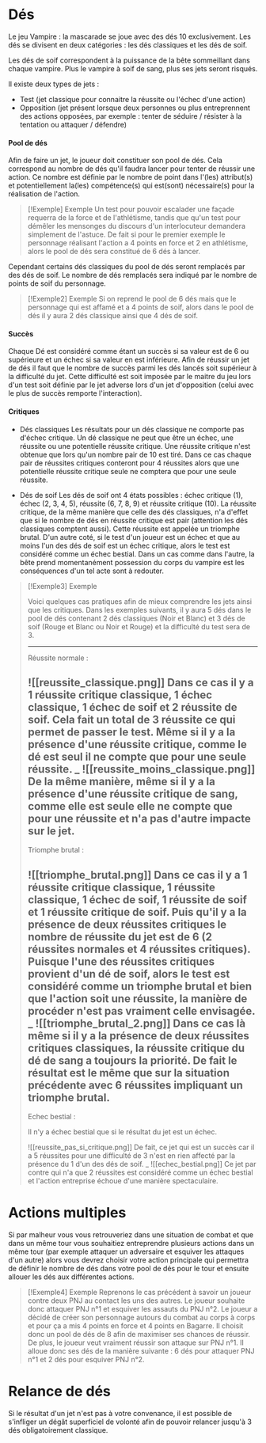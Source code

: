 
# Dés

Le jeu Vampire : la mascarade se joue avec des dés 10 exclusivement. Les dés se divisent en deux catégories : les dés classiques et les dés de soif. 

Les dés de soif correspondent à la puissance de la bête sommeillant dans chaque vampire. Plus le vampire à soif de sang, plus ses jets seront risqués. 

Il existe deux types de jets : 
- Test (jet classique pour connaitre la réussite ou l'échec d'une action)
- Opposition (jet présent lorsque deux personnes ou plus entreprennent des actions opposées, par exemple : tenter de séduire / résister à la tentation ou attaquer / défendre)

#### Pool de dés
Afin de faire un jet, le joueur doit constituer son pool de dés. Cela correspond au nombre de dés qu'il faudra lancer pour tenter de réussir une action. Ce nombre est définie par le nombre de point dans l'(les) attribut(s) et potentiellement la(les) compétence(s) qui est(sont) nécessaire(s) pour la réalisation de l'action.

> [!Exemple] Exemple
> Un test pour pouvoir escalader une façade requerra de la force et de l'athlétisme, tandis que qu'un test pour démêler les mensonges du discours d'un interlocuteur demandera simplement de l'astuce. 
> De fait si pour le premier exemple le personnage réalisant l'action a 4 points en force et 2 en athlétisme, alors le pool de dés sera constitué de 6 dés à lancer.

Cependant certains dés classiques du pool de dés seront remplacés par des dés de soif. Le nombre de dés remplacés sera indiqué par le nombre de points de soif du personnage.

> [!Exemple2] Exemple
> Si on reprend le pool de 6 dés mais que le personnage qui est affamé et a 4 points de soif, alors dans le pool de dés il y aura 2 dés classique ainsi que 4 dés de soif.


#### Succès
Chaque Dé est considéré comme étant un succès si sa valeur est de 6 ou supérieure et un échec si sa valeur en est inférieure. Afin de réussir un jet de dés il faut que le nombre de succès parmi les dés lancés soit supérieur à la difficulté du jet. Cette difficulté est soit imposée par le maitre du jeu lors d'un test soit définie par le jet adverse lors d'un jet d'opposition (celui avec le plus de succès remporte l'interaction). 

#### Critiques

- Dés classiques
	Les résultats pour un dés classique ne comporte pas d'échec critique. Un dé classique ne peut que être un échec, une réussite ou une potentielle réussite critique. Une réussite critique n'est obtenue que lors qu'un nombre pair de 10 est tiré. Dans ce cas chaque pair de réussites critiques conteront pour 4 réussites alors que une potentielle réussite critique seule ne comptera que pour une seule réussite. 

- Dés de soif
	Les dés de soif ont 4 états possibles : échec critique (1), échec (2, 3, 4, 5), réussite (6, 7, 8, 9) et réussite critique (10). 
	La réussite critique, de la même manière que celle des dés classiques, n'a d'effet que si le nombre de dés en réussite critique est pair (attention les dés classiques comptent aussi). Cette réussite est appelée un triomphe brutal. 
	D'un autre coté, si le test d'un joueur est un échec et que au moins l'un des dés de soif est un échec critique, alors le test est considéré comme un échec bestial. 
	Dans un cas comme dans l'autre, la bête prend momentanément possession du corps du vampire est les conséquences d'un tel acte sont à redouter. 


> [!Exemple3] Exemple
> 
>Voici quelques cas pratiques afin de mieux comprendre les jets ainsi que les critiques. Dans les exemples suivants, il y aura 5 dés dans le pool de dés contenant 2 dés classiques (Noir et Blanc) et 3 dés de soif (Rouge et Blanc ou Noir et Rouge) et la difficulté du test sera de 3.
>
> ---
> Réussite normale :
> 
> ![[reussite_classique.png]] Dans ce cas il y a 1 réussite critique classique, 1 échec classique, 1 échec de soif et 2 réussite de soif. Cela fait un total de 3 réussite ce qui permet de passer le test. Même si il y a la présence d'une réussite critique, comme le dé est seul il ne compte que pour une seule réussite.
> _
> ![[reussite_moins_classique.png]] De la même manière, même si il y a la présence d'une réussite critique de sang, comme elle est seule elle ne compte que pour une réussite et n'a pas d'autre impacte sur le jet.
> ---
> Triomphe brutal :
> 
> ![[triomphe_brutal.png]] Dans ce cas il y a 1 réussite critique classique, 1 réussite classique, 1 échec de soif, 1 réussite de soif et 1 réussite critique de soif. Puis qu'il y a la présence de deux réussites critiques le nombre de réussite du jet est de 6 (2 réussites normales et 4 réussites critiques). Puisque l'une des réussites critiques provient d'un dé de soif, alors le test est considéré comme un triomphe brutal et bien que l'action soit une réussite, la manière de procéder n'est pas vraiment celle envisagée.
> _
> ![[triomphe_brutal_2.png]] Dans ce cas là même si il y a la présence de deux réussites critiques classiques, la réussite critique du dé de sang a toujours la priorité. De fait le résultat est le même que sur la situation précédente avec 6 réussites impliquant un triomphe brutal.
> ---
> Echec bestial :
> 
> Il n'y a échec bestial que si le résultat du jet est un échec. 
> 
> ![[reussite_pas_si_critique.png]] De fait, ce jet qui est un succès car il a 5 réussites pour une difficulté de 3 n'est en rien affecté par la présence du 1 d'un des dés de soif.
>_
> ![[echec_bestial.png]] Ce jet par contre qui n'a que 2 réussites est considéré comme un échec bestial et l'action entreprise échoue d'une manière spectaculaire.


# Actions multiples

Si par malheur vous vous retrouveriez dans une situation de combat et que dans un même tour vous souhaitiez entreprendre plusieurs actions dans un même tour (par exemple attaquer un adversaire et esquiver les attaques d'un autre) alors vous devrez choisir votre action principale qui permettra de définir le nombre de dés dans votre pool de dés pour le tour et ensuite allouer les dés aux différentes actions.

> [!Exemple4] Exemple
> Reprenons le cas précédent à savoir un joueur contre deux PNJ au contact les uns des autres. Le joueur souhaite donc attaquer PNJ n°1 et esquiver les assauts du PNJ n°2. Le joueur a décidé de créer son personnage autours du combat au corps à corps et pour ça a mis 4 points en force et 4 points en Bagarre. Il choisit donc un pool de dés de 8 afin de maximiser ses chances de réussir. De plus, le joueur veut vraiment réussir son attaque sur PNJ n°1. 
> Il alloue donc ses dés de la manière suivante : 6 dés pour attaquer PNJ n°1 et 2 dés pour esquiver PNJ n°2.


# Relance de dés

Si le résultat d'un jet n'est pas à votre convenance, il est possible de s'infliger un dégât superficiel de volonté afin de pouvoir relancer jusqu'à 3 dés obligatoirement classique. 